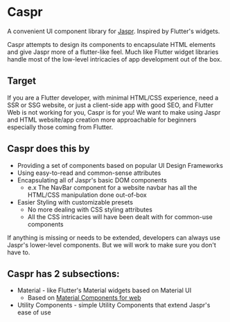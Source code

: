 # Caspr
A convenient UI component library for [Jaspr](https://github.com/schultek/jaspr/tree/main). Inspired by Flutter's widgets.

Caspr attempts to design its components to encapsulate HTML elements and give Jaspr more of a flutter-like feel. Much like Flutter widget libraries handle most of the low-level intricacies of app development out of the box.

## Target 
If you are a Flutter developer, with minimal HTML/CSS experience, need a SSR or SSG website, or just a client-side app with good SEO, and Flutter Web is not working for you, Caspr is for you! We want to make using Jaspr and HTML website/app creation more approachable for beginners especially those coming from Flutter. 

## Caspr does this by
- Providing a set of components based on popular UI Design Frameworks
- Using easy-to-read and common-sense attributes
- Encapsulating all of Jaspr's basic DOM components
  - e.x The NavBar component for a website navbar has all the HTML/CSS manipulation done out-of-box
- Easier Styling with customizable presets
  - No more dealing with CSS styling attributes
  - All the CSS intricacies will have been dealt with for common-use components

If anything is missing or needs to be extended, developers can always use Jaspr's lower-level components. But we will work to make sure you don't have to.


## Caspr has 2 subsections:
 - Material - like Flutter's Material widgets based on Material UI
   - Based on [Material Components for web](https://github.com/material-components/material-components-web)
 - Utility Components - simple Utility Components that extend Jaspr's ease of use
